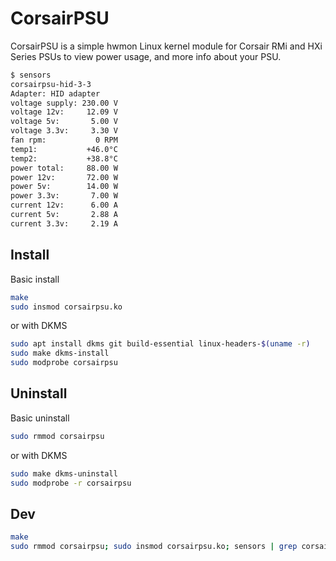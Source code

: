 # CorsairPSU

CorsairPSU is a simple hwmon Linux kernel module for Corsair RMi and HXi Series PSUs to view power usage, and more info about your PSU.

```bash
$ sensors
corsairpsu-hid-3-3
Adapter: HID adapter
voltage supply: 230.00 V
voltage 12v:     12.09 V
voltage 5v:       5.00 V
voltage 3.3v:     3.30 V
fan rpm:           0 RPM
temp1:           +46.0°C
temp2:           +38.8°C
power total:     88.00 W
power 12v:       72.00 W
power 5v:        14.00 W
power 3.3v:       7.00 W
current 12v:      6.00 A
current 5v:       2.88 A
current 3.3v:     2.19 A
```

## Install

Basic install

```bash
make
sudo insmod corsairpsu.ko
```

or with DKMS

```bash
sudo apt install dkms git build-essential linux-headers-$(uname -r)
sudo make dkms-install
sudo modprobe corsairpsu
```

## Uninstall

Basic uninstall

```bash
sudo rmmod corsairpsu
```

or with DKMS

```bash
sudo make dkms-uninstall
sudo modprobe -r corsairpsu
```

## Dev

```bash
make
sudo rmmod corsairpsu; sudo insmod corsairpsu.ko; sensors | grep corsairpsu -A 15
```